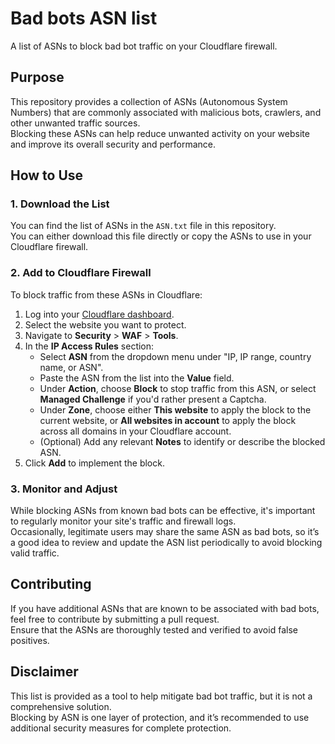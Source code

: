 # Bad bots ASN list

A list of ASNs to block bad bot traffic on your Cloudflare firewall.

## Purpose
This repository provides a collection of ASNs (Autonomous System Numbers) that are commonly associated with malicious bots, crawlers, and other unwanted traffic sources.<br>
Blocking these ASNs can help reduce unwanted activity on your website and improve its overall security and performance.

## How to Use

### 1. Download the List
You can find the list of ASNs in the `ASN.txt` file in this repository.<br>
You can either download this file directly or copy the ASNs to use in your Cloudflare firewall.

### 2. Add to Cloudflare Firewall

To block traffic from these ASNs in Cloudflare:

1. Log into your [Cloudflare dashboard](https://dash.cloudflare.com/).
2. Select the website you want to protect.
3. Navigate to **Security** > **WAF** > **Tools**.
4. In the **IP Access Rules** section:
    - Select **ASN** from the dropdown menu under "IP, IP range, country name, or ASN".
    - Paste the ASN from the list into the **Value** field.
    - Under **Action**, choose **Block** to stop traffic from this ASN, or select **Managed Challenge** if you'd rather present a Captcha.
    - Under **Zone**, choose either **This website** to apply the block to the current website, or **All websites in account** to apply the block across all domains in your Cloudflare account.
    - (Optional) Add any relevant **Notes** to identify or describe the blocked ASN.
5. Click **Add** to implement the block.

### 3. Monitor and Adjust
While blocking ASNs from known bad bots can be effective, it's important to regularly monitor your site's traffic and firewall logs.<br>
Occasionally, legitimate users may share the same ASN as bad bots, so it’s a good idea to review and update the ASN list periodically to avoid blocking valid traffic.

## Contributing
If you have additional ASNs that are known to be associated with bad bots, feel free to contribute by submitting a pull request.<br>
Ensure that the ASNs are thoroughly tested and verified to avoid false positives.

## Disclaimer
This list is provided as a tool to help mitigate bad bot traffic, but it is not a comprehensive solution.<br>
Blocking by ASN is one layer of protection, and it’s recommended to use additional security measures for complete protection.
